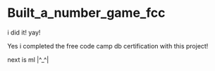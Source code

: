 # Built_a_number_game_fcc
i did it! yay!


Yes i completed the free code camp db certification with this project!

next is ml |^_^|

